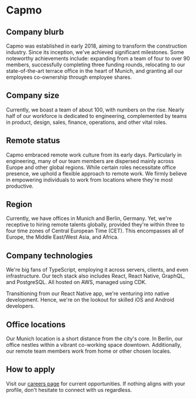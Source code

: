 # Capmo

## Company blurb

Capmo was established in early 2018, aiming to transform the construction
industry. Since its inception, we've achieved significant milestones. Some
noteworthy achievements include: expanding from a team of four to over 90
members, successfully completing three funding rounds, relocating to our
state-of-the-art terrace office in the heart of Munich, and granting all our
employees co-ownership through employee shares.

## Company size

Currently, we boast a team of about 100, with numbers on the rise. Nearly half
of our workforce is dedicated to engineering, complemented by teams in product,
design, sales, finance, operations, and other vital roles.

## Remote status

Capmo embraced remote work culture from its early days. Particularly in
engineering, many of our team members are dispersed mainly across Europe and
other global regions. While certain roles necessitate office presence, we uphold
a flexible approach to remote work. We firmly believe in empowering individuals
to work from locations where they're most productive.

## Region

Currently, we have offices in Munich and Berlin, Germany. Yet, we're receptive
to hiring remote talents globally, provided they're within three to four time
zones of Central European Time (CET). This encompasses all of Europe, the
Middle East/West Asia, and Africa.

## Company technologies

We're big fans of TypeScript, employing it across servers, clients, and even
infrastructure. Our tech stack also includes React, React Native, GraphQL,
and PostgreSQL. All hosted on AWS, managed using CDK.

Transitioning from our React Native app, we're venturing into native
development. Hence, we're on the lookout for skilled iOS and Android developers.

## Office locations

Our Munich location is a short distance from the city's core. In Berlin, our
office nestles within a vibrant co-working space downtown. Additionally, our
remote team members work from home or other chosen locales.

## How to apply

Visit our [careers page] for current opportunities. If nothing aligns with your
profile, don't hesitate to connect with us regardless.

<!-- References -->

[careers page]: https://capmo.jobs.personio.de
